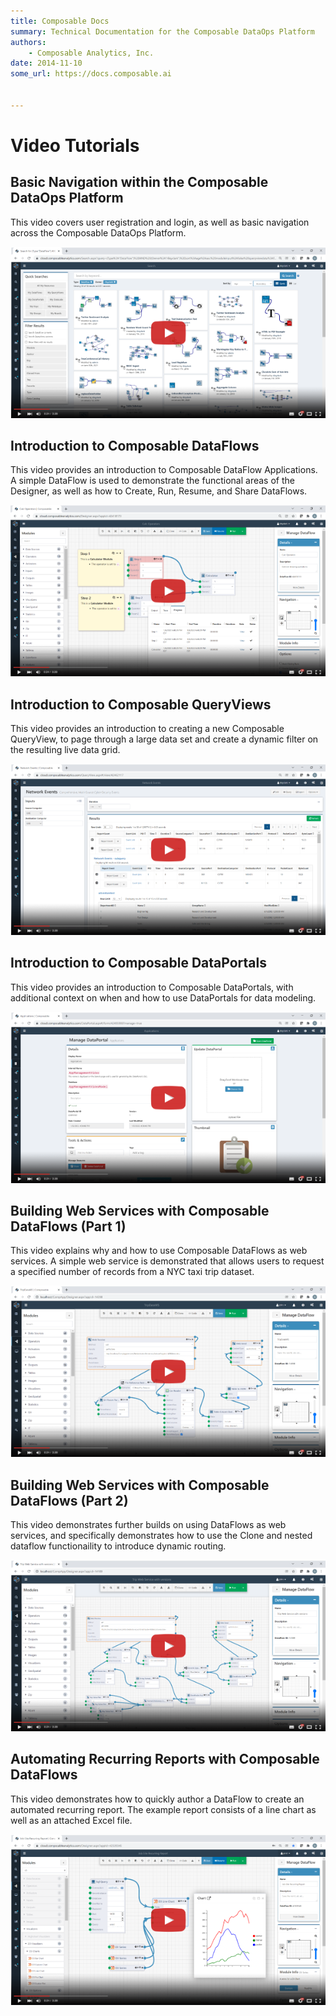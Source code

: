 ```yaml
---
title: Composable Docs
summary: Technical Documentation for the Composable DataOps Platform
authors:
    - Composable Analytics, Inc.
date: 2014-11-10
some_url: https://docs.composable.ai


---
```


# Video Tutorials

## Basic Navigation within the Composable DataOps Platform

This video covers user registration and login, as well as basic navigation across the Composable DataOps Platform.

[![Basic Navigation within the Composable DataOps Platform](img/Composable_Intro_01.png)](https://www.youtube.com/watch?v=skxPi4A-LSE "Basic Navigation within the Composable DataOps Platform")

## Introduction to Composable DataFlows

This video provides an introduction to Composable DataFlow Applications. A simple DataFlow is used to demonstrate the functional areas of the Designer, as well as how to Create, Run, Resume, and Share DataFlows.

[![Introduction to Composable DataFlows](img/Composable_DataFlow_Intro_01.png)](https://www.youtube.com/watch?v=HBpr_UOKvGA "Introduction to Composable DataFlows")

## Introduction to Composable QueryViews

This video provides an introduction to creating a new Composable QueryView, to page through a large data set and create a dynamic filter on the resulting live data grid.

[![Introduction to Composable QueryViews](img/Composable_QueryViews_01.png)](https://www.youtube.com/watch?v=SFtUhn_0m6Y "Introduction to Composable QueryViews")

## Introduction to Composable DataPortals

This video provides an introduction to Composable DataPortals, with additional context on when and how to use DataPortals for data modeling.

[![Introduction to Composable DataPortals](img/Composable_DataPortals_Intro_01.png)](https://www.youtube.com/watch?v=tvkkImU1bm0 "Introduction to Composable DataPortals")

## Building Web Services with Composable DataFlows (Part 1)

This video explains why and how to use Composable DataFlows as web services. A simple web service is demonstrated that allows users to request a specified number of records from a NYC taxi trip dataset.

[![Building Web Services with Composable DataFlows (Part 1)](img/Composable_DataFlow_WebServices_01.png)](https://www.youtube.com/watch?v=vVcBd5wJp9s "Building Web Services with Composable DataFlows (Part 1)")

## Building Web Services with Composable DataFlows (Part 2)

This video demonstrates further builds on using DataFlows as web services, and specifically demonstrates how to use the Clone and nested dataflow functionaility to introduce dynamic routing.

[![Building Web Services with Composable DataFlows (Part 2)](img/Composable_DataFlow_WebServices_02.png)](https://www.youtube.com/watch?v=dWOc7JMpTJc "Building Web Services with Composable DataFlows (Part 1)")

## Automating Recurring Reports with Composable DataFlows

This video demonstrates how to quickly author a DataFlow to create an automated recurring report. The example report consists of a line chart as well as an attached Excel file.

[![Automating Recurring Reports with Composable DataFlows](img/Composable_DataFlow_RecurringReports_01.png)](https://www.youtube.com/watch?v=YrxQnhNo_S8 "Automating Recurring Reports with Composable DataFlows")